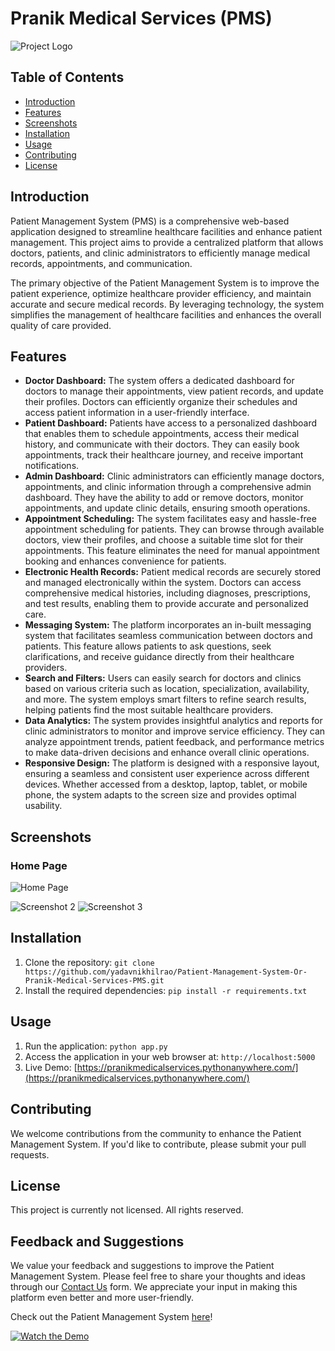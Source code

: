 # Pranik Medical Services (PMS)

![Project Logo](./static/assets/img/logo.png)

## Table of Contents
- [Introduction](#introduction)
- [Features](#features)
- [Screenshots](#screenshots)
- [Installation](#installation)
- [Usage](#usage)
- [Contributing](#contributing)
- [License](#license)

## Introduction
Patient Management System (PMS) is a comprehensive web-based application designed to streamline healthcare facilities and enhance patient management. This project aims to provide a centralized platform that allows doctors, patients, and clinic administrators to efficiently manage medical records, appointments, and communication.

The primary objective of the Patient Management System is to improve the patient experience, optimize healthcare provider efficiency, and maintain accurate and secure medical records. By leveraging technology, the system simplifies the management of healthcare facilities and enhances the overall quality of care provided.

## Features
- **Doctor Dashboard:** The system offers a dedicated dashboard for doctors to manage their appointments, view patient records, and update their profiles. Doctors can efficiently organize their schedules and access patient information in a user-friendly interface.
- **Patient Dashboard:** Patients have access to a personalized dashboard that enables them to schedule appointments, access their medical history, and communicate with their doctors. They can easily book appointments, track their healthcare journey, and receive important notifications.
- **Admin Dashboard:** Clinic administrators can efficiently manage doctors, appointments, and clinic information through a comprehensive admin dashboard. They have the ability to add or remove doctors, monitor appointments, and update clinic details, ensuring smooth operations.
- **Appointment Scheduling:** The system facilitates easy and hassle-free appointment scheduling for patients. They can browse through available doctors, view their profiles, and choose a suitable time slot for their appointments. This feature eliminates the need for manual appointment booking and enhances convenience for patients.
- **Electronic Health Records:** Patient medical records are securely stored and managed electronically within the system. Doctors can access comprehensive medical histories, including diagnoses, prescriptions, and test results, enabling them to provide accurate and personalized care.
- **Messaging System:** The platform incorporates an in-built messaging system that facilitates seamless communication between doctors and patients. This feature allows patients to ask questions, seek clarifications, and receive guidance directly from their healthcare providers.
- **Search and Filters:** Users can easily search for doctors and clinics based on various criteria such as location, specialization, availability, and more. The system employs smart filters to refine search results, helping patients find the most suitable healthcare providers.
- **Data Analytics:** The system provides insightful analytics and reports for clinic administrators to monitor and improve service efficiency. They can analyze appointment trends, patient feedback, and performance metrics to make data-driven decisions and enhance overall clinic operations.
- **Responsive Design:** The platform is designed with a responsive layout, ensuring a seamless and consistent user experience across different devices. Whether accessed from a desktop, laptop, tablet, or mobile phone, the system adapts to the screen size and provides optimal usability.

## Screenshots

### Home Page
![Home Page](./static/assets/img/home.jpeg)

![Screenshot 2](path_to_screenshot_2.png)
![Screenshot 3](path_to_screenshot_3.png)

## Installation
1. Clone the repository: `git clone https://github.com/yadavnikhilrao/Patient-Management-System-Or-Pranik-Medical-Services-PMS.git`
2. Install the required dependencies: `pip install -r requirements.txt`

## Usage
1. Run the application: `python app.py`
2. Access the application in your web browser at: `http://localhost:5000`
3. Live Demo: [https://pranikmedicalservices.pythonanywhere.com/](https://pranikmedicalservices.pythonanywhere.com/)

## Contributing
We welcome contributions from the community to enhance the Patient Management System. If you'd like to contribute, please submit your pull requests.

## License
This project is currently not licensed. All rights reserved.

## Feedback and Suggestions
We value your feedback and suggestions to improve the Patient Management System. Please feel free to share your thoughts and ideas through our [Contact Us](https://pranikmedicalservices.pythonanywhere.com/contact) form. We appreciate your input in making this platform even better and more user-friendly.

Check out the Patient Management System [here](https://pranikmedicalservices.pythonanywhere.com/)!

[![Watch the Demo](https://img.youtube.com/vi/qyQmzDAR5-E/0.jpg)](https://www.youtube.com/watch?v=qyQmzDAR5-E)

